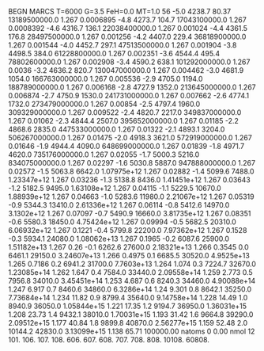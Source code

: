 BEGN
MARCS T=6000 G=3.5 FeH=0.0 MT=1.0
                  56
-5.0 4238.7 80.37 13189500000.0 1.267 0.0006895 
-4.8 4273.7 104.7 17043100000.0 1.267 0.0008392 
-4.6 4316.7 136.1 22038400000.0 1.267 0.001024 
-4.4 4361.5 176.8 28497500000.0 1.267 0.001256 
-4.2 4407.0 229.4 36818900000.0 1.267 0.001544 
-4.0 4452.7 297.1 47513500000.0 1.267 0.001904 
-3.8 4498.5 384.0 61228800000.0 1.267 0.002351 
-3.6 4544.4 495.4 78802600000.0 1.267 0.002908 
-3.4 4590.2 638.1 101292000000.0 1.267 0.0036 
-3.2 4636.2 820.7 130047000000.0 1.267 0.004462 
-3.0 4681.9 1054.0 166763000000.0 1.267 0.005536 
-2.9 4705.0 1194.0 188789000000.0 1.267 0.006168 
-2.8 4727.9 1352.0 213645000000.0 1.267 0.006874 
-2.7 4750.9 1530.0 241731000000.0 1.267 0.007662 
-2.6 4774.1 1732.0 273479000000.0 1.267 0.00854 
-2.5 4797.4 1960.0 309329000000.0 1.267 0.009522 
-2.4 4820.7 2217.0 349837000000.0 1.267 0.01062 
-2.3 4844.4 2507.0 395652000000.0 1.267 0.01185 
-2.2 4868.6 2835.0 447533000000.0 1.267 0.01322 
-2.1 4893.1 3204.0 506267000000.0 1.267 0.01475 
-2.0 4918.3 3621.0 572919000000.0 1.267 0.01646 
-1.9 4944.4 4090.0 648699000000.0 1.267 0.01839 
-1.8 4971.7 4620.0 735176000000.0 1.267 0.02055 
-1.7 5000.3 5216.0 834075000000.0 1.267 0.02297 
-1.6 5030.8 5887.0 947888000000.0 1.267 0.02572 
-1.5 5063.8 6642.0 1.07975e+12 1.267 0.02882 
-1.4 5099.6 7488.0 1.23347e+12 1.267 0.03236 
-1.3 5138.8 8436.0 1.41451e+12 1.267 0.03643 
-1.2 5182.5 9495.0 1.63108e+12 1.267 0.04115 
-1.1 5229.5 10670.0 1.88939e+12 1.267 0.04663 
-1.0 5283.6 11980.0 2.21067e+12 1.267 0.05319 
-0.9 5344.3 13410.0 2.61336e+12 1.267 0.06114 
-0.8 5412.6 14970.0 3.1302e+12 1.267 0.07097 
-0.7 5490.9 16660.0 3.81735e+12 1.267 0.08351 
-0.6 5580.3 18450.0 4.75424e+12 1.267 0.09994 
-0.5 5682.5 20310.0 6.06932e+12 1.267 0.1221 
-0.4 5799.8 22200.0 7.97362e+12 1.267 0.1528 
-0.3 5934.1 24080.0 1.08062e+13 1.267 0.1965 
-0.2 6087.6 25900.0 1.51182e+13 1.267 0.26 
-0.1 6262.6 27600.0 2.18321e+13 1.266 0.3545 
0.0 6461.1 29150.0 3.24607e+13 1.266 0.4975 
0.1 6685.5 30520.0 4.9525e+13 1.265 0.7186 
0.2 6941.2 31700.0 7.7603e+13 1.264 1.074 
0.3 7224.7 32670.0 1.23085e+14 1.262 1.647 
0.4 7584.0 33440.0 2.09558e+14 1.259 2.773 
0.5 7956.8 34010.0 3.45451e+14 1.253 4.687 
0.6 8240.3 34460.0 4.90088e+14 1.247 6.917 
0.7 8460.6 34860.0 6.3286e+14 1.24 9.301 
0.8 8642.1 35250.0 7.73684e+14 1.234 11.82 
0.9 8799.4 35640.0 9.14758e+14 1.228 14.49 
1.0 8940.9 36050.0 1.05844e+15 1.221 17.35 
1.2 9194.7 36950.0 1.36031e+15 1.208 23.73 
1.4 9432.1 38010.0 1.70031e+15 1.193 31.42 
1.6 9664.8 39290.0 2.09512e+15 1.177 40.84 
1.8 9899.8 40870.0 2.56277e+15 1.159 52.48 
2.0 10144.2 42830.0 3.13099e+15 1.138 65.71 
100000.00
natoms              0      0.00
nmol          12
          101.         106.       107.      108.         606.        607.        608.
          707.         708.       808.    10108.       60808.
